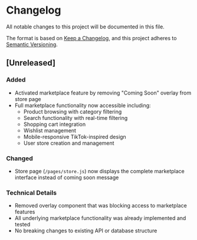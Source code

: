 # Changelog

All notable changes to this project will be documented in this file.

The format is based on [Keep a Changelog](https://keepachangelog.com/en/1.0.0/),
and this project adheres to [Semantic Versioning](https://semver.org/spec/v2.0.0.html).

## [Unreleased]

### Added
- Activated marketplace feature by removing "Coming Soon" overlay from store page
- Full marketplace functionality now accessible including:
  - Product browsing with category filtering
  - Search functionality with real-time filtering
  - Shopping cart integration
  - Wishlist management
  - Mobile-responsive TikTok-inspired design
  - User store creation and management

### Changed
- Store page (`/pages/store.js`) now displays the complete marketplace interface instead of coming soon message

### Technical Details
- Removed overlay component that was blocking access to marketplace features
- All underlying marketplace functionality was already implemented and tested
- No breaking changes to existing API or database structure